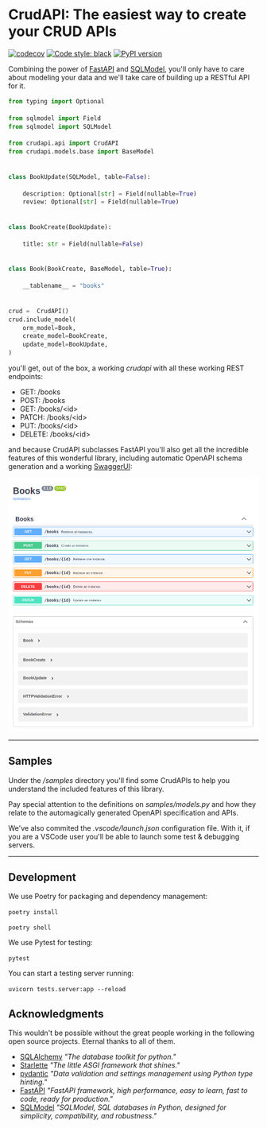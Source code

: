 # CrudAPI: The easiest way to create your CRUD APIs

[![codecov](https://codecov.io/gh/unmateo/crudapi/branch/develop/graph/badge.svg?token=RAKVPGHZU5)](https://codecov.io/gh/unmateo/crudapi)
[![Code style: black](https://img.shields.io/badge/code%20style-black-000000.svg)](https://github.com/psf/black)
[![PyPI version](https://badge.fury.io/py/crudapi.svg)](https://badge.fury.io/py/crudapi)

Combining the power of [FastAPI](https://fastapi.tiangolo.com/) and [SQLModel](https://sqlmodel.tiangolo.com/), you'll only have to care about modeling your data and we'll take care of building up a RESTful API for it.

```python
from typing import Optional

from sqlmodel import Field
from sqlmodel import SQLModel

from crudapi.api import CrudAPI
from crudapi.models.base import BaseModel


class BookUpdate(SQLModel, table=False):

    description: Optional[str] = Field(nullable=True)
    review: Optional[str] = Field(nullable=True)


class BookCreate(BookUpdate):

    title: str = Field(nullable=False)


class Book(BookCreate, BaseModel, table=True):

    __tablename__ = "books"


crud =  CrudAPI()
crud.include_model(
    orm_model=Book,
    create_model=BookCreate,
    update_model=BookUpdate,
)
```

you'll get, out of the box, a working _crudapi_ with all these working REST endpoints:

- GET: /books
- POST: /books
- GET: /books/\<id>
- PATCH: /books/\<id>
- PUT: /books/\<id>
- DELETE: /books/\<id>

and because CrudAPI subclasses FastAPI you'll also get all the incredible features of this wonderful library, including automatic OpenAPI schema generation and a working [SwaggerUI](https://swagger.io/tools/swagger-ui/):

![SwaggerUI generated from demo code](./docs/demo.png "SwaggerUI")

---
## Samples

Under the _/samples_ directory you'll find some CrudAPIs to help you understand the included features of this library.

Pay special attention to the definitions on _samples/models.py_ and how they relate to the automagically generated OpenAPI specification and APIs.

We've also commited the _.vscode/launch.json_ configuration file. With it, if you are a VSCode user you'll be able to launch some test & debugging servers.

---

## Development

We use Poetry for packaging and dependency management:

`poetry install`

`poetry shell`

We use Pytest for testing:

`pytest`

You can start a testing server running:

`uvicorn tests.server:app --reload `

## Acknowledgments

This wouldn't be possible without the great people working in the following open source projects. Eternal thanks to all of them.

- [SQLAlchemy](https://www.sqlalchemy.org/) _"The database toolkit for python."_
- [Starlette](https://www.starlette.io/) _"The little ASGI framework that shines."_
- [pydantic](https://pydantic-docs.helpmanual.io/) _"Data validation and settings management using Python type hinting."_
- [FastAPI](https://fastapi.tiangolo.com/) _"FastAPI framework, high performance, easy to learn, fast to code, ready for production."_
- [SQLModel](https://sqlmodel.tiangolo.com/) _"SQLModel, SQL databases in Python, designed for simplicity, compatibility, and robustness."_
